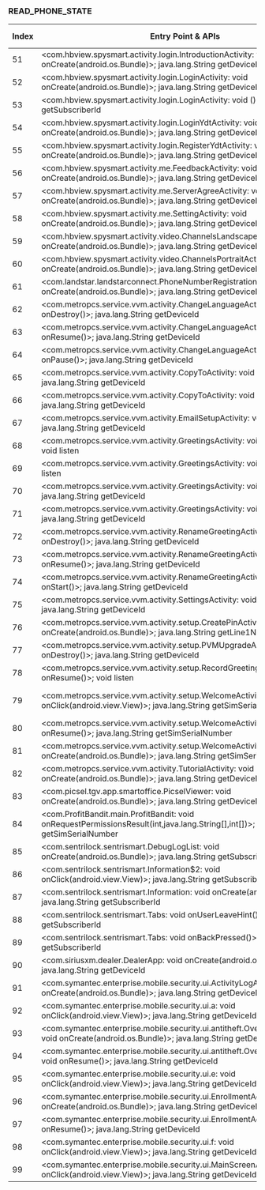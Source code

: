 ### READ_PHONE_STATE
| Index | Entry Point & APIs | Screen shot | Resource id | Label |
| ------------- | ------------- | ------------- |-------------|-------------|
| 51 | <com.hbview.spysmart.activity.login.IntroductionActivity: void onCreate(android.os.Bundle)>; java.lang.String getDeviceId | ![](D:\COSMOS\output\py\Play_win8\Business\com.hbview.spysmart\com.hbview.spysmart.activity.login.IntroductionActivity.png) |  | D |
| 52 | <com.hbview.spysmart.activity.login.LoginActivity: void onCreate(android.os.Bundle)>; java.lang.String getDeviceId | ![](D:\COSMOS\output\py\Play_win8\Business\com.hbview.spysmart\com.hbview.spysmart.activity.login.LoginActivity.png) |  | T |
| 53 | <com.hbview.spysmart.activity.login.LoginActivity: void <init>()>; java.lang.String getSubscriberId | ![](D:\COSMOS\output\py\Play_win8\Business\com.hbview.spysmart\com.hbview.spysmart.activity.login.LoginActivity.png) |  | T |
| 54 | <com.hbview.spysmart.activity.login.LoginYdtActivity: void onCreate(android.os.Bundle)>; java.lang.String getDeviceId | ![](D:\COSMOS\output\py\Play_win8\Business\com.hbview.spysmart\com.hbview.spysmart.activity.login.LoginYdtActivity.png) |  | T |
| 55 | <com.hbview.spysmart.activity.login.RegisterYdtActivity: void onCreate(android.os.Bundle)>; java.lang.String getDeviceId | ![](D:\COSMOS\output\py\Play_win8\Business\com.hbview.spysmart\com.hbview.spysmart.activity.login.RegisterYdtActivity.png) |  | D |
| 56 | <com.hbview.spysmart.activity.me.FeedbackActivity: void onCreate(android.os.Bundle)>; java.lang.String getDeviceId | ![](D:\COSMOS\output\py\Play_win8\Business\com.hbview.spysmart\com.hbview.spysmart.activity.me.FeedbackActivity.png) |  |D |
| 57 | <com.hbview.spysmart.activity.me.ServerAgreeActivity: void onCreate(android.os.Bundle)>; java.lang.String getDeviceId | ![](D:\COSMOS\output\py\Play_win8\Business\com.hbview.spysmart\com.hbview.spysmart.activity.me.ServerAgreeActivity.png) |  | T |
| 58 | <com.hbview.spysmart.activity.me.SettingActivity: void onCreate(android.os.Bundle)>; java.lang.String getDeviceId | ![](D:\COSMOS\output\py\Play_win8\Business\com.hbview.spysmart\com.hbview.spysmart.activity.me.SettingActivity.png) |  | |
| 59 | <com.hbview.spysmart.activity.video.ChannelsLandscapeActivity: void onCreate(android.os.Bundle)>; java.lang.String getDeviceId | ![](D:\COSMOS\output\py\Play_win8\Business\com.hbview.spysmart\com.hbview.spysmart.activity.video.ChannelsLandscapeActivity.png) |  | D |
| 60 | <com.hbview.spysmart.activity.video.ChannelsPortraitActivity: void onCreate(android.os.Bundle)>; java.lang.String getDeviceId | ![](D:\COSMOS\output\py\Play_win8\Business\com.hbview.spysmart\com.hbview.spysmart.activity.video.ChannelsPortraitActivity.png) |  |D |
| 61 | <com.landstar.landstarconnect.PhoneNumberRegistration: void onCreate(android.os.Bundle)>; java.lang.String getDeviceId | ![](D:\COSMOS\output\py\Play_win8\Business\com.landstar.landstarconnect\com.landstar.landstarconnect.PhoneNumberRegistration.png) |  | T |
| 62 | <com.metropcs.service.vvm.activity.ChangeLanguageActivity: void onDestroy()>; java.lang.String getDeviceId | ![](D:\COSMOS\output\py\Play_win8\Business\com.metropcs.service.vvm\com.metropcs.service.vvm.activity.ChangeLanguageActivity.png) |  | D |
| 63 | <com.metropcs.service.vvm.activity.ChangeLanguageActivity: void onResume()>; java.lang.String getDeviceId | ![](D:\COSMOS\output\py\Play_win8\Business\com.metropcs.service.vvm\com.metropcs.service.vvm.activity.ChangeLanguageActivity.png) |  | D |
| 64 | <com.metropcs.service.vvm.activity.ChangeLanguageActivity: void onPause()>; java.lang.String getDeviceId | ![](D:\COSMOS\output\py\Play_win8\Business\com.metropcs.service.vvm\com.metropcs.service.vvm.activity.ChangeLanguageActivity.png) |  | D |
| 65 | <com.metropcs.service.vvm.activity.CopyToActivity: void onResume()>; java.lang.String getDeviceId | ![](D:\COSMOS\output\py\Play_win8\Business\com.metropcs.service.vvm\com.metropcs.service.vvm.activity.CopyToActivity.png) |  | D |
| 66 | <com.metropcs.service.vvm.activity.CopyToActivity: void onStart()>; java.lang.String getDeviceId | ![](D:\COSMOS\output\py\Play_win8\Business\com.metropcs.service.vvm\com.metropcs.service.vvm.activity.CopyToActivity.png) |  | D |
| 67 | <com.metropcs.service.vvm.activity.EmailSetupActivity: void onDestroy()>; java.lang.String getDeviceId | ![](D:\COSMOS\output\py\Play_win8\Business\com.metropcs.service.vvm\com.metropcs.service.vvm.activity.EmailSetupActivity.png) |  | D |
| 68 | <com.metropcs.service.vvm.activity.GreetingsActivity: void onResume()>; void listen | ![](D:\COSMOS\output\py\Play_win8\Business\com.metropcs.service.vvm\com.metropcs.service.vvm.activity.GreetingsActivity.png) |  | D |
| 69 | <com.metropcs.service.vvm.activity.GreetingsActivity: void onPause()>; void listen | ![](D:\COSMOS\output\py\Play_win8\Business\com.metropcs.service.vvm\com.metropcs.service.vvm.activity.GreetingsActivity.png) |  | D |
| 70 | <com.metropcs.service.vvm.activity.GreetingsActivity: void onStart()>; java.lang.String getDeviceId | ![](D:\COSMOS\output\py\Play_win8\Business\com.metropcs.service.vvm\com.metropcs.service.vvm.activity.GreetingsActivity.png) |  | D |
| 71 | <com.metropcs.service.vvm.activity.GreetingsActivity: void onDestroy()>; java.lang.String getDeviceId | ![](D:\COSMOS\output\py\Play_win8\Business\com.metropcs.service.vvm\com.metropcs.service.vvm.activity.GreetingsActivity.png) |  | D |
| 72 | <com.metropcs.service.vvm.activity.RenameGreetingActivity: void onDestroy()>; java.lang.String getDeviceId | ![](D:\COSMOS\output\py\Play_win8\Business\com.metropcs.service.vvm\com.metropcs.service.vvm.activity.RenameGreetingActivity.png) |  | D |
| 73 | <com.metropcs.service.vvm.activity.RenameGreetingActivity: void onResume()>; java.lang.String getDeviceId | ![](D:\COSMOS\output\py\Play_win8\Business\com.metropcs.service.vvm\com.metropcs.service.vvm.activity.RenameGreetingActivity.png) |  | D |
| 74 | <com.metropcs.service.vvm.activity.RenameGreetingActivity: void onStart()>; java.lang.String getDeviceId | ![](D:\COSMOS\output\py\Play_win8\Business\com.metropcs.service.vvm\com.metropcs.service.vvm.activity.RenameGreetingActivity.png) |  | D |
| 75 | <com.metropcs.service.vvm.activity.SettingsActivity: void onPause()>; java.lang.String getDeviceId | ![](D:\COSMOS\output\py\Play_win8\Business\com.metropcs.service.vvm\com.metropcs.service.vvm.activity.SettingsActivity.png) |  | D |
| 76 | <com.metropcs.service.vvm.activity.setup.CreatePinActivity: void onCreate(android.os.Bundle)>; java.lang.String getLine1Number | ![](D:\COSMOS\output\py\Play_win8\Business\com.metropcs.service.vvm\com.metropcs.service.vvm.activity.setup.CreatePinActivity.png) |  | D |
| 77 | <com.metropcs.service.vvm.activity.setup.PVMUpgradeActivity: void onDestroy()>; java.lang.String getDeviceId | ![](D:\COSMOS\output\py\Play_win8\Business\com.metropcs.service.vvm\com.metropcs.service.vvm.activity.setup.PVMUpgradeActivity.png) |  | D |
| 78 | <com.metropcs.service.vvm.activity.setup.RecordGreetingActivity: void onResume()>; void listen | ![](D:\COSMOS\output\py\Play_win8\Business\com.metropcs.service.vvm\com.metropcs.service.vvm.activity.setup.RecordGreetingActivity.png) |  | |
| 79 | <com.metropcs.service.vvm.activity.setup.WelcomeActivity$2: void onClick(android.view.View)>; java.lang.String getSimSerialNumber | ![](D:\COSMOS\output\py\Play_win8\Business\com.metropcs.service.vvm\com.metropcs.service.vvm.activity.setup.WelcomeActivity.png) | {'2131165205': <sensitive_component.SensitiveComponent.SensitiveView object at 0x0000021457E3D048>} | D |
| 80 | <com.metropcs.service.vvm.activity.setup.WelcomeActivity: void onResume()>; java.lang.String getSimSerialNumber | ![](D:\COSMOS\output\py\Play_win8\Business\com.metropcs.service.vvm\com.metropcs.service.vvm.activity.setup.WelcomeActivity.png) |  | D |
| 81 | <com.metropcs.service.vvm.activity.setup.WelcomeActivity: void onCreate(android.os.Bundle)>; java.lang.String getSimSerialNumber | ![](D:\COSMOS\output\py\Play_win8\Business\com.metropcs.service.vvm\com.metropcs.service.vvm.activity.setup.WelcomeActivity.png) |  | D |
| 82 | <com.metropcs.service.vvm.activity.TutorialActivity: void onCreate(android.os.Bundle)>; java.lang.String getDeviceId | ![](D:\COSMOS\output\py\Play_win8\Business\com.metropcs.service.vvm\com.metropcs.service.vvm.activity.TutorialActivity.png) |  | D |
| 83 | <com.picsel.tgv.app.smartoffice.PicselViewer: void onCreate(android.os.Bundle)>; java.lang.String getDeviceId | ![](D:\COSMOS\output\py\Play_win8\Business\com.picsel.tgv.app.smartoffice\com.picsel.tgv.app.smartoffice.PicselViewer.png) |  | |
| 84 | <com.ProfitBandit.main.ProfitBandit: void onRequestPermissionsResult(int,java.lang.String[],int[])>; java.lang.String getSimSerialNumber | ![](D:\COSMOS\output\py\Play_win8\Business\com.ProfitBandit\com.ProfitBandit.main.ProfitBandit.png) |  | T |
| 85 | <com.sentrilock.sentrismart.DebugLogList: void onCreate(android.os.Bundle)>; java.lang.String getSubscriberId | ![](D:\COSMOS\output\py\Play_win8\Business\com.sentrilock.sentrismart\com.sentrilock.sentrismart.DebugLogList.png) |  | |
| 86 | <com.sentrilock.sentrismart.Information$2: void onClick(android.view.View)>; java.lang.String getSubscriberId | ![](D:\COSMOS\output\py\Play_win8\Business\com.sentrilock.sentrismart\com.sentrilock.sentrismart.Information.png) |  | D |
| 87 | <com.sentrilock.sentrismart.Information: void onCreate(android.os.Bundle)>; java.lang.String getSubscriberId | ![](D:\COSMOS\output\py\Play_win8\Business\com.sentrilock.sentrismart\com.sentrilock.sentrismart.Information.png) |  | D |
| 88 | <com.sentrilock.sentrismart.Tabs: void onUserLeaveHint()>; java.lang.String getSubscriberId | ![](D:\COSMOS\output\py\Play_win8\Business\com.sentrilock.sentrismart\com.sentrilock.sentrismart.Tabs.png) |  | D |
| 89 | <com.sentrilock.sentrismart.Tabs: void onBackPressed()>; java.lang.String getSubscriberId | ![](D:\COSMOS\output\py\Play_win8\Business\com.sentrilock.sentrismart\com.sentrilock.sentrismart.Tabs.png) |  | D |
| 90 | <com.siriusxm.dealer.DealerApp: void onCreate(android.os.Bundle)>; java.lang.String getDeviceId | ![](D:\COSMOS\output\py\Play_win8\Business\com.siriusxm.dealer\com.siriusxm.dealer.DealerApp.png) |  | F |
| 91 | <com.symantec.enterprise.mobile.security.ui.ActivityLogActivity: void onCreate(android.os.Bundle)>; java.lang.String getDeviceId | ![](D:\COSMOS\output\py\Play_win8\Business\com.symantec.enterprise.mobile.security\com.symantec.enterprise.mobile.security.ui.ActivityLogActivity.png) |  | D |
| 92 | <com.symantec.enterprise.mobile.security.ui.a: void onClick(android.view.View)>; java.lang.String getDeviceId | ![](D:\COSMOS\output\py\Play_win8\Business\com.symantec.enterprise.mobile.security\com.symantec.enterprise.mobile.security.ui.ActivityLogActivity.png) |  | D |
| 93 | <com.symantec.enterprise.mobile.security.ui.antitheft.OverlayScreenActivity: void onCreate(android.os.Bundle)>; java.lang.String getDeviceId | ![](D:\COSMOS\output\py\Play_win8\Business\com.symantec.enterprise.mobile.security\com.symantec.enterprise.mobile.security.ui.antitheft.OverlayScreenActivity.png) |  | T |
| 94 | <com.symantec.enterprise.mobile.security.ui.antitheft.OverlayScreenActivity: void onResume()>; java.lang.String getDeviceId | ![](D:\COSMOS\output\py\Play_win8\Business\com.symantec.enterprise.mobile.security\com.symantec.enterprise.mobile.security.ui.antitheft.OverlayScreenActivity.png) |  | T |
| 95 | <com.symantec.enterprise.mobile.security.ui.e: void onClick(android.view.View)>; java.lang.String getDeviceId | ![](D:\COSMOS\output\py\Play_win8\Business\com.symantec.enterprise.mobile.security\com.symantec.enterprise.mobile.security.ui.EnrollmentActivity.png) |  | T|
| 96 | <com.symantec.enterprise.mobile.security.ui.EnrollmentActivity: void onCreate(android.os.Bundle)>; java.lang.String getDeviceId | ![](D:\COSMOS\output\py\Play_win8\Business\com.symantec.enterprise.mobile.security\com.symantec.enterprise.mobile.security.ui.EnrollmentActivity.png) |  | T |
| 97 | <com.symantec.enterprise.mobile.security.ui.EnrollmentActivity: void onResume()>; java.lang.String getDeviceId | ![](D:\COSMOS\output\py\Play_win8\Business\com.symantec.enterprise.mobile.security\com.symantec.enterprise.mobile.security.ui.EnrollmentActivity.png) |  | T |
| 98 | <com.symantec.enterprise.mobile.security.ui.f: void onClick(android.view.View)>; java.lang.String getDeviceId | ![](D:\COSMOS\output\py\Play_win8\Business\com.symantec.enterprise.mobile.security\com.symantec.enterprise.mobile.security.ui.EnrollmentActivity.png) |  | T |
| 99 | <com.symantec.enterprise.mobile.security.ui.MainScreenActivity: void onClick(android.view.View)>; java.lang.String getDeviceId | ![](D:\COSMOS\output\py\Play_win8\Business\com.symantec.enterprise.mobile.security\com.symantec.enterprise.mobile.security.ui.MainScreenActivity.png) |  | |
